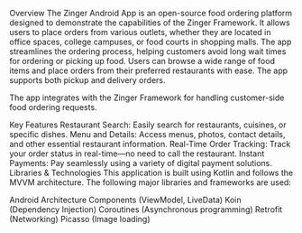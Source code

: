 Overview
The Zinger Android App is an open-source food ordering platform designed to demonstrate the capabilities of the Zinger Framework. It allows users to place orders from various outlets, whether they are located in office spaces, college campuses, or food courts in shopping malls. The app streamlines the ordering process, helping customers avoid long wait times for ordering or picking up food. Users can browse a wide range of food items and place orders from their preferred restaurants with ease. The app supports both pickup and delivery orders.

The app integrates with the Zinger Framework for handling customer-side food ordering requests.

Key Features
Restaurant Search: Easily search for restaurants, cuisines, or specific dishes.
Menu and Details: Access menus, photos, contact details, and other essential restaurant information.
Real-Time Order Tracking: Track your order status in real-time—no need to call the restaurant.
Instant Payments: Pay seamlessly using a variety of digital payment solutions.
Libraries & Technologies
This application is built using Kotlin and follows the MVVM architecture. The following major libraries and frameworks are used:

Android Architecture Components (ViewModel, LiveData)
Koin (Dependency Injection)
Coroutines (Asynchronous programming)
Retrofit (Networking)
Picasso (Image loading)